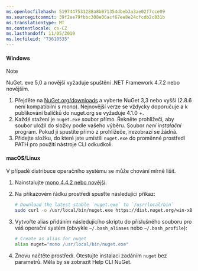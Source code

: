 ```yaml
---
ms.openlocfilehash: 5197447531288a8b071354dbeb3a3ae02f7cce09
ms.sourcegitcommit: 39f2ae79fbbc308e06acf67ee8e24cfcdb2c831b
ms.translationtype: MT
ms.contentlocale: cs-CZ
ms.lasthandoff: 11/05/2019
ms.locfileid: "73610535"
---
```

#### <a name="windows"></a>Windows

> [!Note]
> NuGet. exe 5,0 a novější vyžaduje spuštění .NET Framework 4.7.2 nebo novějším.

1. Přejděte na [NuGet.org/downloads](https://nuget.org/downloads) a vyberte NuGet 3,3 nebo vyšší (2.8.6 není kompatibilní s mono). Nejnovější verze se vždycky doporučuje a k publikování balíčků do nuget.org se vyžaduje 4.1.0 +.
1. Každé stažení je `nuget.exe` soubor přímo. Řekněte prohlížeči, aby soubor uložil do složky podle vašeho výběru. Soubor *není instalační* program. Pokud ji spustíte přímo z prohlížeče, nezobrazí se žádná.
1. Přidejte složku, do které jste umístili `nuget.exe` do proměnné prostředí PATH pro použití nástroje CLI odkudkoli.

#### <a name="macoslinux"></a>macOS/Linux

V případě distribuce operačního systému se může chování mírně lišit.

1. Nainstalujte [mono 4.4.2 nebo novější](https://www.mono-project.com/docs/getting-started/install/).

1. Na příkazovém řádku prostředí spusťte následující příkaz:

    ```bash
    # Download the latest stable `nuget.exe` to `/usr/local/bin`
    sudo curl -o /usr/local/bin/nuget.exe https://dist.nuget.org/win-x86-commandline/latest/nuget.exe
    ```

1. Vytvořte alias přidáním následujícího skriptu do příslušného souboru pro váš operační systém (obvykle `~/.bash_aliases` nebo `~/.bash_profile`):

    ```bash
    # Create as alias for nuget
    alias nuget="mono /usr/local/bin/nuget.exe"
    ```

1. Znovu načtěte prostředí.  Otestujte instalaci zadáním `nuget` bez parametrů. Měla by se zobrazit Help CLI NuGet.
